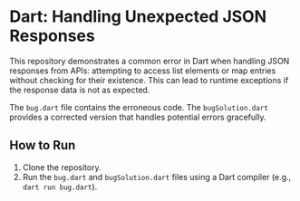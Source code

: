 # Dart: Handling Unexpected JSON Responses

This repository demonstrates a common error in Dart when handling JSON responses from APIs: attempting to access list elements or map entries without checking for their existence. This can lead to runtime exceptions if the response data is not as expected.

The `bug.dart` file contains the erroneous code. The `bugSolution.dart` provides a corrected version that handles potential errors gracefully.

## How to Run

1. Clone the repository.
2. Run the `bug.dart` and `bugSolution.dart` files using a Dart compiler (e.g., `dart run bug.dart`).
